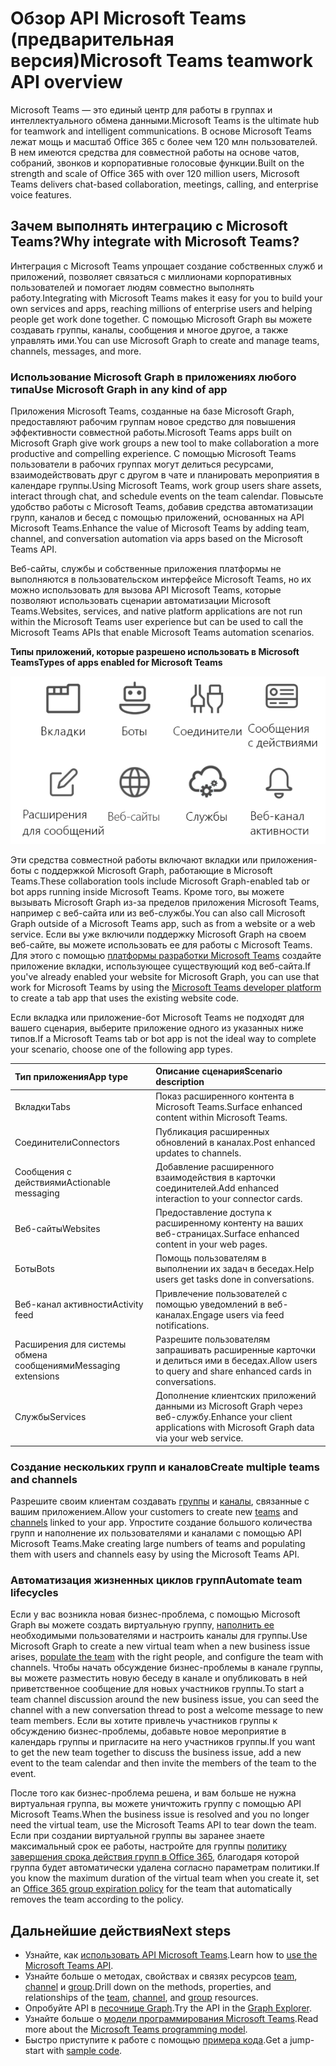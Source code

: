 # <a name="microsoft-teams-api-overview-preview"></a><span data-ttu-id="66da3-101">Обзор API Microsoft Teams (предварительная версия)</span><span class="sxs-lookup"><span data-stu-id="66da3-101">Microsoft Teams teamwork API overview</span></span>

<span data-ttu-id="66da3-102">Microsoft Teams — это единый центр для работы в группах и интеллектуального обмена данными.</span><span class="sxs-lookup"><span data-stu-id="66da3-102">Microsoft Teams is the ultimate hub for teamwork and intelligent communications.</span></span> <span data-ttu-id="66da3-103">В основе Microsoft Teams лежат мощь и масштаб Office 365 с более чем 120 млн пользователей. В нем имеются средства для совместной работы на основе чатов, собраний, звонков и корпоративные голосовые функции.</span><span class="sxs-lookup"><span data-stu-id="66da3-103">Built on the strength and scale of Office 365 with over 120 million users, Microsoft Teams delivers chat-based collaboration, meetings, calling, and enterprise voice features.</span></span>

## <a name="why-integrate-with-microsoft-teams"></a><span data-ttu-id="66da3-104">Зачем выполнять интеграцию с Microsoft Teams?</span><span class="sxs-lookup"><span data-stu-id="66da3-104">Why integrate with Microsoft Teams?</span></span>

<span data-ttu-id="66da3-105">Интеграция с Microsoft Teams упрощает создание собственных служб и приложений, позволяет связаться с миллионами корпоративных пользователей и помогает людям совместно выполнять работу.</span><span class="sxs-lookup"><span data-stu-id="66da3-105">Integrating with Microsoft Teams makes it easy for you to build your own services and apps, reaching millions of enterprise users and helping people get work done together.</span></span> <span data-ttu-id="66da3-106">С помощью Microsoft Graph вы можете создавать группы, каналы, сообщения и многое другое, а также управлять ими.</span><span class="sxs-lookup"><span data-stu-id="66da3-106">You can use Microsoft Graph to create and manage teams, channels, messages, and more.</span></span>

### <a name="use-microsoft-graph-in-any-kind-of-app"></a><span data-ttu-id="66da3-107">Использование Microsoft Graph в приложениях любого типа</span><span class="sxs-lookup"><span data-stu-id="66da3-107">Use Microsoft Graph in any kind of app</span></span>

<span data-ttu-id="66da3-108">Приложения Microsoft Teams, созданные на базе Microsoft Graph, предоставляют рабочим группам новое средство для повышения эффективности совместной работы.</span><span class="sxs-lookup"><span data-stu-id="66da3-108">Microsoft Teams apps built on Microsoft Graph give work groups a new tool to make collaboration a more productive and compelling experience.</span></span> <span data-ttu-id="66da3-109">С помощью Microsoft Teams пользователи в рабочих группах могут делиться ресурсами, взаимодействовать друг с другом в чате и планировать мероприятия в календаре группы.</span><span class="sxs-lookup"><span data-stu-id="66da3-109">Using Microsoft Teams, work group users share assets, interact through chat, and schedule events on the team calendar.</span></span> <span data-ttu-id="66da3-110">Повысьте удобство работы с Microsoft Teams, добавив средства автоматизации групп, каналов и бесед с помощью приложений, основанных на API Microsoft Teams.</span><span class="sxs-lookup"><span data-stu-id="66da3-110">Enhance the value of Microsoft Teams by adding team, channel, and conversation automation via apps based on the Microsoft Teams API.</span></span>

<span data-ttu-id="66da3-111">Веб-сайты, службы и собственные приложения платформы не выполняются в пользовательском интерфейсе Microsoft Teams, но их можно использовать для вызова API Microsoft Teams, которые позволяют использовать сценарии автоматизации Microsoft Teams.</span><span class="sxs-lookup"><span data-stu-id="66da3-111">Websites, services, and native platform applications are not run within the Microsoft Teams user experience but can be used to call the Microsoft Teams APIs that enable Microsoft Teams automation scenarios.</span></span>

<span data-ttu-id="66da3-112">**Типы приложений, которые разрешено использовать в Microsoft Teams**</span><span class="sxs-lookup"><span data-stu-id="66da3-112">**Types of apps enabled for Microsoft Teams**</span></span>

![Вызов API Microsoft Teams из вкладок, ботов, веб-сайтов и служб](images/TeamsAppEndpoints.png)

<span data-ttu-id="66da3-114">Эти средства совместной работы включают вкладки или приложения-боты с поддержкой Microsoft Graph, работающие в Microsoft Teams.</span><span class="sxs-lookup"><span data-stu-id="66da3-114">These collaboration tools include Microsoft Graph-enabled tab or bot apps running inside Microsoft Teams.</span></span> <span data-ttu-id="66da3-115">Кроме того, вы можете вызывать Microsoft Graph из-за пределов приложения Microsoft Teams, например с веб-сайта или из веб-службы.</span><span class="sxs-lookup"><span data-stu-id="66da3-115">You can also call Microsoft Graph outside of a Microsoft Teams app, such as from a website or a web service.</span></span> <span data-ttu-id="66da3-116">Если вы уже включили поддержку Microsoft Graph на своем веб-сайте, вы можете использовать ее для работы с Microsoft Teams. Для этого с помощью [платформы разработки Microsoft Teams](https://docs.microsoft.com/en-us/microsoftteams/platform/#pivot=home&panel=home-all) создайте приложение вкладки, использующее существующий код веб-сайта.</span><span class="sxs-lookup"><span data-stu-id="66da3-116">If you've already enabled your website for Microsoft Graph, you can use that work for Microsoft Teams by using the [Microsoft Teams developer platform](https://docs.microsoft.com/en-us/microsoftteams/platform/#pivot=home&panel=home-all) to create a tab app that uses the existing website code.</span></span>

<span data-ttu-id="66da3-117">Если вкладка или приложение-бот Microsoft Teams не подходят для вашего сценария, выберите приложение одного из указанных ниже типов.</span><span class="sxs-lookup"><span data-stu-id="66da3-117">If a Microsoft Teams tab or bot app is not the ideal way to complete your scenario, choose one of the following app types.</span></span>

|<span data-ttu-id="66da3-118">Тип приложения</span><span class="sxs-lookup"><span data-stu-id="66da3-118">App type</span></span>|<span data-ttu-id="66da3-119">Описание сценария</span><span class="sxs-lookup"><span data-stu-id="66da3-119">Scenario description</span></span>|
|:-------|:-------------------|
|<span data-ttu-id="66da3-120">Вкладки</span><span class="sxs-lookup"><span data-stu-id="66da3-120">Tabs</span></span>|<span data-ttu-id="66da3-121">Показ расширенного контента в Microsoft Teams.</span><span class="sxs-lookup"><span data-stu-id="66da3-121">Surface enhanced content within Microsoft Teams.</span></span>|
|<span data-ttu-id="66da3-122">Соединители</span><span class="sxs-lookup"><span data-stu-id="66da3-122">Connectors</span></span>|<span data-ttu-id="66da3-123">Публикация расширенных обновлений в каналах.</span><span class="sxs-lookup"><span data-stu-id="66da3-123">Post enhanced updates to channels.</span></span>|
|<span data-ttu-id="66da3-124">Сообщения с действиями</span><span class="sxs-lookup"><span data-stu-id="66da3-124">Actionable messaging</span></span>|<span data-ttu-id="66da3-125">Добавление расширенного взаимодействия в карточки соединителей.</span><span class="sxs-lookup"><span data-stu-id="66da3-125">Add enhanced interaction to your connector cards.</span></span>|
|<span data-ttu-id="66da3-126">Веб-сайты</span><span class="sxs-lookup"><span data-stu-id="66da3-126">Websites</span></span>|<span data-ttu-id="66da3-127">Предоставление доступа к расширенному контенту на ваших веб-страницах.</span><span class="sxs-lookup"><span data-stu-id="66da3-127">Surface enhanced content in your web pages.</span></span>|
|<span data-ttu-id="66da3-128">Боты</span><span class="sxs-lookup"><span data-stu-id="66da3-128">Bots</span></span>|<span data-ttu-id="66da3-129">Помощь пользователям в выполнении их задач в беседах.</span><span class="sxs-lookup"><span data-stu-id="66da3-129">Help users get tasks done in conversations.</span></span>|
|<span data-ttu-id="66da3-130">Веб-канал активности</span><span class="sxs-lookup"><span data-stu-id="66da3-130">Activity feed</span></span>|<span data-ttu-id="66da3-131">Привлечение пользователей с помощью уведомлений в веб-каналах.</span><span class="sxs-lookup"><span data-stu-id="66da3-131">Engage users via feed notifications.</span></span>|
|<span data-ttu-id="66da3-132">Расширения для системы обмена сообщениями</span><span class="sxs-lookup"><span data-stu-id="66da3-132">Messaging extensions</span></span>|<span data-ttu-id="66da3-133">Разрешите пользователям запрашивать расширенные карточки и делиться ими в беседах.</span><span class="sxs-lookup"><span data-stu-id="66da3-133">Allow users to query and share enhanced cards in conversations.</span></span>|
|<span data-ttu-id="66da3-134">Службы</span><span class="sxs-lookup"><span data-stu-id="66da3-134">Services</span></span>|<span data-ttu-id="66da3-135">Дополнение клиентских приложений данными из Microsoft Graph через веб-службу.</span><span class="sxs-lookup"><span data-stu-id="66da3-135">Enhance your client applications with Microsoft Graph data via your web service.</span></span>|

### <a name="create-multiple-teams-and-channels"></a><span data-ttu-id="66da3-136">Создание нескольких групп и каналов</span><span class="sxs-lookup"><span data-stu-id="66da3-136">Create multiple teams and channels</span></span>

<span data-ttu-id="66da3-137">Разрешите своим клиентам создавать [группы](../api-reference/beta/resources/team.md) и [каналы](../api-reference/beta/resources/channel.md), связанные с вашим приложением.</span><span class="sxs-lookup"><span data-stu-id="66da3-137">Allow your customers to create new [teams](../api-reference/beta/resources/team.md) and [channels](../api-reference/beta/resources/channel.md) linked to your app.</span></span> <span data-ttu-id="66da3-138">Упростите создание большого количества групп и наполнение их пользователями и каналами с помощью API Microsoft Teams.</span><span class="sxs-lookup"><span data-stu-id="66da3-138">Make creating large numbers of teams and populating them with users and channels easy by using the Microsoft Teams API.</span></span>

### <a name="automate-team-lifecycles"></a><span data-ttu-id="66da3-139">Автоматизация жизненных циклов групп</span><span class="sxs-lookup"><span data-stu-id="66da3-139">Automate team lifecycles</span></span>

<span data-ttu-id="66da3-140">Если у вас возникла новая бизнес-проблема, с помощью Microsoft Graph вы можете создать виртуальную группу, [наполнить ее](../api-reference/v1.0/api/group_post_members.md) необходимыми пользователями и настроить каналы для группы.</span><span class="sxs-lookup"><span data-stu-id="66da3-140">Use Microsoft Graph to create a new virtual team when a new business issue arises, [populate the team](../api-reference/v1.0/api/group_post_members.md) with the right people, and configure the team with channels.</span></span> <span data-ttu-id="66da3-141">Чтобы начать обсуждение бизнес-проблемы в канале группы, вы можете разместить новую беседу в канале и опубликовать в ней приветственное сообщение для новых участников группы.</span><span class="sxs-lookup"><span data-stu-id="66da3-141">To start a team channel discussion around the new business issue, you can seed the channel with a new conversation thread to post a welcome message to new team members.</span></span> <span data-ttu-id="66da3-142">Если вы хотите привлечь участников группы к обсуждению бизнес-проблемы, добавьте новое мероприятие в календарь группы и пригласите на него участников группы.</span><span class="sxs-lookup"><span data-stu-id="66da3-142">If you want to get the new team together to discuss the business issue, add a new event to the team calendar and then invite the members of the team to the event.</span></span>

<span data-ttu-id="66da3-143">После того как бизнес-проблема решена, и вам больше не нужна виртуальная группа, вы можете уничтожить группу с помощью API Microsoft Teams.</span><span class="sxs-lookup"><span data-stu-id="66da3-143">When the business issue is resolved and you no longer need the virtual team, use the Microsoft Teams API to tear down the team.</span></span> <span data-ttu-id="66da3-144">Если при создании виртуальной группы вы заранее знаете максимальный срок ее работы, настройте для группы [политику завершения срока действия групп в Office 365](https://support.office.com/en-us/article/office-365-group-expiration-policy-8d253fe5-0e09-4b3c-8b5e-f48def064733?ui=en-US&rs=en-US&ad=US), благодаря которой группа будет автоматически удалена согласно параметрам политики.</span><span class="sxs-lookup"><span data-stu-id="66da3-144">If you know the maximum duration of the virtual team when you create it, set an [Office 365 group expiration policy](https://support.office.com/en-us/article/office-365-group-expiration-policy-8d253fe5-0e09-4b3c-8b5e-f48def064733?ui=en-US&rs=en-US&ad=US) for the team that automatically removes the team according to the policy.</span></span>

## <a name="next-steps"></a><span data-ttu-id="66da3-145">Дальнейшие действия</span><span class="sxs-lookup"><span data-stu-id="66da3-145">Next steps</span></span>

- <span data-ttu-id="66da3-146">Узнайте, как [использовать API Microsoft Teams](../api-reference/beta/resources/teams_api_overview.md).</span><span class="sxs-lookup"><span data-stu-id="66da3-146">Learn how to [use the Microsoft Teams API](../api-reference/beta/resources/teams_api_overview.md).</span></span>
- <span data-ttu-id="66da3-147">Узнайте больше о методах, свойствах и связях ресурсов [team](../api-reference/beta/resources/team.md), [channel](../api-reference/beta/resources/channel.md) и [group](../api-reference/v1.0/resources/group.md).</span><span class="sxs-lookup"><span data-stu-id="66da3-147">Drill down on the methods, properties, and relationships of the [team](../api-reference/beta/resources/team.md), [channel](../api-reference/beta/resources/channel.md), and [group](../api-reference/v1.0/resources/group.md) resources.</span></span>
- <span data-ttu-id="66da3-148">Опробуйте API в [песочнице Graph](https://developer.microsoft.com/en-us/graph/graph-explorer).</span><span class="sxs-lookup"><span data-stu-id="66da3-148">Try the API in the [Graph Explorer](https://developer.microsoft.com/en-us/graph/graph-explorer).</span></span>
- <span data-ttu-id="66da3-149">Узнайте больше о [модели программирования Microsoft Teams](https://docs.microsoft.com/en-us/microsoftteams/platform/concepts/concepts-overview).</span><span class="sxs-lookup"><span data-stu-id="66da3-149">Read more about the [Microsoft Teams programming model](https://docs.microsoft.com/en-us/microsoftteams/platform/concepts/concepts-overview).</span></span>
- <span data-ttu-id="66da3-150">Быстро приступите к работе с помощью [примера кода](https://github.com/OfficeDev/microsoft-teams-sample-graph).</span><span class="sxs-lookup"><span data-stu-id="66da3-150">Get a jump-start with [sample code](https://github.com/OfficeDev/microsoft-teams-sample-graph).</span></span>
